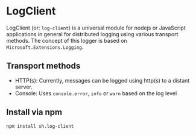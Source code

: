 # LogClient
LogClient (or: `log-client`) is a universal module for nodejs or JavaScript applications in general for distributed logging using various transport methods. The concept of this logger is based on `Microsoft.Extensions.Logging`.

## Transport methods
* HTTP(s): Currently, messages can be logged using http(s) to a distant server.
* Console: Uses `console.error`, `info` or `warn` based on the log level

## Install via npm
`npm install sh.log-client`
